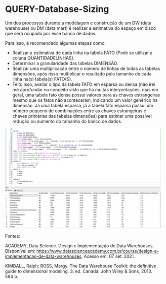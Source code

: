 # QUERY-Database-Sizing

Um dos processos durante a modelagem e construção de um DW (data warehouse) ou DM (data mart) é realizar a estimativa do espaço em disco que será ocupado por esse banco de dados. 

Para isso, é recomendado algumas etapas como: <br/> 
- Realizar a estimativa de cada linha na tabela FATO (Pode se utilizar a coluna QUANTIDADELINHAS).<br/>
- Determinar a granularidade das tabelas DIMENSÃO. <br/>
- Realizar uma multiplicação entre o número de linhas de todas as tabelas dimensões, após risso multiplicar o resultado pelo tamanho de cada linha na(s) tabela(s) FATO(S).<br/>
- Feito isso, avaliar o tipo da tabela FATO em esparsa ou densa (não irei me aprofundar no conceito visto que há muitas interpretações, mas em geral, uma tabela fato densa possui valores para as chaves estrangeiras mesmo que os fatos não aconteceram, indicando um valor genérico na dimensão. Já uma tabela esparsa, já a tabela fato esparsa possui um número pequeno de combinações entre as chaves estrangeiras e chaves primárias das tabelas dimensões) para estimar uma possível redução ou aumento do tamanho do banco de dados.


![Screenshot](imgs/Screenshot_1.png)


Fontes: 

ACADEMY, Data Science. Design e Implementação de Data Warehouses. Disponível em: https://www.datascienceacademy.com.br/course/design-e-implementacao-de-data-warehouses. Acesso em: 07 set. 2021.

KIMBALL, Ralph; ROSS, Margy. The Data Warehouse Toolkit: the definitive guide to dimensional modeling. 3. ed. Canadá: John Wiley & Sons, 2013. 564 p.